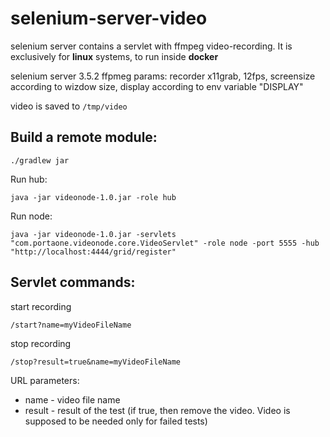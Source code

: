 # selenium-server-video
selenium server contains a servlet with ffmpeg video-recording. It is exclusively for **linux** systems, to run inside **docker**

selenium server 3.5.2
ffpmeg params: recorder x11grab, 12fps, screensize according to wizdow size, display according to env variable "DISPLAY"

video is saved to `/tmp/video`

## Build a remote module:
```
./gradlew jar
```
Run hub:
```
java -jar videonode-1.0.jar -role hub
```
Run node:
```
java -jar videonode-1.0.jar -servlets "com.portaone.videonode.core.VideoServlet" -role node -port 5555 -hub "http://localhost:4444/grid/register"
```

## Servlet commands:
start recording
```
/start?name=myVideoFileName
```
stop recording
```
/stop?result=true&name=myVideoFileName
```
URL parameters:
 - name - video file name
 - result - result of the test (if true, then remove the video. Video is supposed to be needed only for failed tests)
